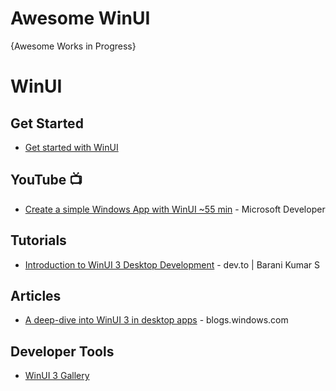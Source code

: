 # Awesome WinUI

{Awesome Works in Progress}

# WinUI
## Get Started
* [Get started with WinUI](https://learn.microsoft.com/en-us/windows/apps/get-started/start-here?tabs=vs-2022-17-10)

## YouTube 📺
* [Create a simple Windows App with WinUI ~55 min](https://www.youtube.com/watch?v=FKuzzC-FFbQ) - Microsoft Developer

## Tutorials
* [Introduction to WinUI 3 Desktop Development](https://dev.to/cosmic_predator/introduction-to-winui-3-desktop-development-1cee) - dev.to | Barani Kumar S

## Articles
* [A deep-dive into WinUI 3 in desktop apps](https://blogs.windows.com/windowsdeveloper/2020/07/07/a-deep-dive-into-winui-3-in-desktop-apps/) - blogs.windows.com

## Developer Tools
* [WinUI 3 Gallery](https://apps.microsoft.com/detail/9p3jfpwwdzrc?SilentAuth=1&wa=wsignin1.0&hl=en-us&gl=US)
